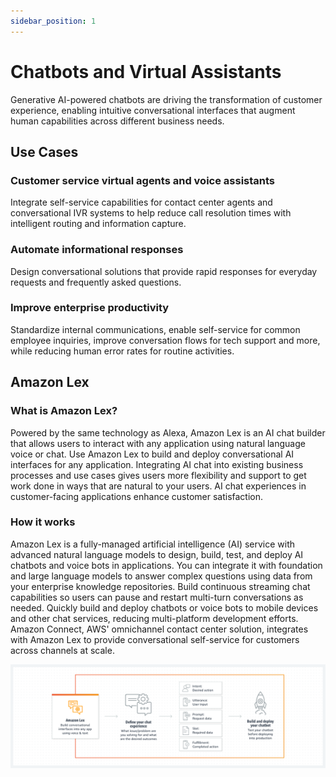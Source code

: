 ```yaml
---
sidebar_position: 1
---
```


# Chatbots and Virtual Assistants

Generative AI-powered chatbots are driving the transformation of customer experience, enabling intuitive conversational interfaces that augment human capabilities across different business needs.

## Use Cases

### Customer service virtual agents and voice assistants

Integrate self-service capabilities for contact center agents and conversational IVR systems to help reduce call resolution times with intelligent routing and information capture.

### Automate informational responses

Design conversational solutions that provide rapid responses for everyday requests and frequently asked questions.

### Improve enterprise productivity

Standardize internal communications, enable self-service for common employee inquiries, improve conversation flows for tech support and more, while reducing human error rates for routine activities.

## Amazon Lex

### What is Amazon Lex?

Powered by the same technology as Alexa, Amazon Lex is an AI chat builder that allows users to interact with any application using natural language voice or chat. Use Amazon Lex to build and deploy conversational AI interfaces for any application. Integrating AI chat into existing business processes and use cases gives users more flexibility and support to get work done in ways that are natural to your users. AI chat experiences in customer-facing applications enhance customer satisfaction.

### How it works

Amazon Lex is a fully-managed artificial intelligence (AI) service with advanced natural language models to design, build, test, and deploy AI chatbots and voice bots in applications. You can integrate it with foundation and large language models to answer complex questions using data from your enterprise knowledge repositories. Build continuous streaming chat capabilities so users can pause and restart multi-turn conversations as needed. Quickly build and deploy chatbots or voice bots to mobile devices and other chat services, reducing multi-platform development efforts. Amazon Connect, AWS' omnichannel contact center solution, integrates with Amazon Lex to provide conversational self-service for customers across channels at scale.

![Amazon Lex Diagram](./img/product-page-diagram_Amazon-Lex.4227debf7110b1f16add010b55be881aa37fbd7b.png)
